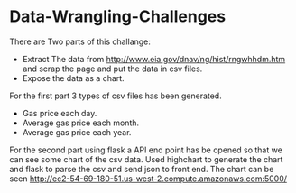 # Data-Wrangling-Challenges
There are Two parts of this challange:
* Extract The data from http://www.eia.gov/dnav/ng/hist/rngwhhdm.htm and scrap the page 
  and put the data in csv files.
* Expose the data as a chart.

For the first part 3 types of csv files has been generated.
- Gas price each day.
- Average gas price each month.
- Average gas price each year.

For the second part using flask a API end point has be opened so that we can see some chart 
of the csv data. Used highchart to generate the chart and flask to parse the csv and send json to
front end.
The chart can be seen http://ec2-54-69-180-51.us-west-2.compute.amazonaws.com:5000/
